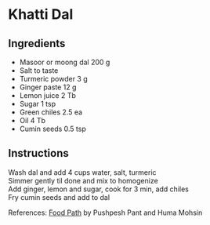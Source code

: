 Khatti Dal
==========

Ingredients
-----------

* Masoor or moong dal 200 g
* Salt to taste  
* Turmeric powder 3 g
* Ginger paste 12 g
* Lemon juice 2 Tb
* Sugar 1 tsp
* Green chiles 2.5 ea
* Oil 4 Tb
* Cumin seeds 0.5 tsp
  
Instructions
------------

Wash dal and add 4 cups water, salt, turmeric  
Simmer gently til done and mix to homogenize  
Add ginger, lemon and sugar, cook for 3 min, add chiles  
Fry cumin seeds and add to dal  

References:
[Food Path](http://www.amazon.com/Food-Path-Cuisine-Along-Kolkata/dp/8174363629) by Pushpesh Pant and Huma Mohsin
